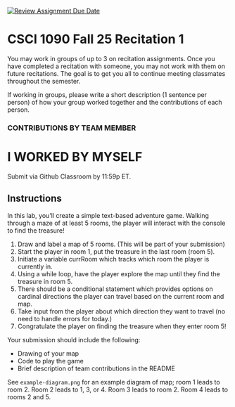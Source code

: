 [![Review Assignment Due Date](https://classroom.github.com/assets/deadline-readme-button-22041afd0340ce965d47ae6ef1cefeee28c7c493a6346c4f15d667ab976d596c.svg)](https://classroom.github.com/a/Pj1pNXwS)
# CSCI 1090 Fall 25 Recitation 1

You may work in groups of up to 3 on recitation assignments. Once you have completed a recitation with someone, you may not work with them on future recitations. The goal is to get you all to continue meeting classmates throughout the semester.

If working in groups, please write a short description (1 sentence per person) of how your group worked together and the contributions of each person.

### CONTRIBUTIONS BY TEAM MEMBER
# I WORKED BY MYSELF 

Submit via Github Classroom by 11:59p ET.

## Instructions
In this lab, you’ll create a simple text-based adventure game. Walking through a maze of at least 5 rooms, the player will interact with the console to find the treasure!

1. Draw and label a map of 5 rooms. (This will be part of your  submission)
2. Start the player in room 1, put the treasure in the last room (room 5).
3. Initiate a variable currRoom which tracks which room the player is currently in.
4. Using a while loop, have the player explore the map until they find the treasure in room 5.  
5. There should be a conditional statement which provides options on cardinal directions the player can travel based on the current room and map.
6. Take input from the player about which direction they want to travel (no need to handle errors for today.)
7. Congratulate the player on finding the treasure when they enter room 5!

Your submission should include the following:
* Drawing of your map
* Code to play the game
* Brief description of team contributions in the README

See ```example-diagram.png``` for an example diagram of map; room 1 leads to room 2. Room 2 leads to 1, 3, or 4. Room 3 leads to room 2. Room 4 leads to rooms 2 and 5.

